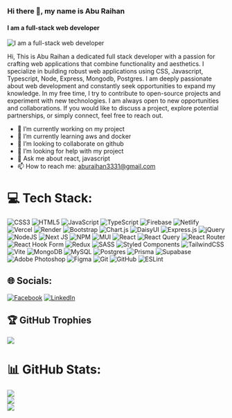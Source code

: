### Hi there 👋, my name is Abu Raihan

#### I am a full-stack web developer

![I am a full-stack web developer](https://scontent.fdac22-1.fna.fbcdn.net/v/t39.30808-6/260521284_215535860773174_5793825150105607573_n.jpg?stp=dst-jpg_s960x960_tt6&_nc_cat=106&ccb=1-7&_nc_sid=cc71e4&_nc_eui2=AeHhTaLXAL-GQDaXUELKZ53LnslYZAPQixKeyVhkA9CLEgX1Ratn48z_rmAvErd86bjD5MVVYTRsOv5vqZapj5H0&_nc_ohc=eSAwRWHFqiMQ7kNvgFE4-6y&_nc_zt=23&_nc_ht=scontent.fdac22-1.fna&_nc_gid=A4vGUaBsoasnaxoqFux-5Pt&oh=00_AYDaF7ZuUX5JBLqbA5pARhwmqz4R65ZOZHeCCbesT90cAA&oe=676E95D6)

Hi, This is Abu Raihan a dedicated full stack developer with a passion for crafting web applications that combine functionality and aesthetics. I specialize in building robust web applications using CSS, Javascript, Typescript, Node, Express, Mongodb, Postgres. I am deeply passionate about web development and constantly seek opportunities to expand my knowledge. In my free time, I try to contribute to open-source projects and experiment with new technologies. I am always open to new opportunities and collaborations. If you would like to discuss a project, explore potential partnerships, or simply connect, feel free to reach out.

- 🔭 I’m currently working on my project
- 🌱 I’m currently learning aws and docker
- 👯 I’m looking to collaborate on github
- 🤔 I’m looking for help with my project
- 💬 Ask me about react, javascript
- 📫 How to reach me: aburaihan3331@gmail.com

# 💻 Tech Stack:

![CSS3](https://img.shields.io/badge/css3-%231572B6.svg?style=for-the-badge&logo=css3&logoColor=white) ![HTML5](https://img.shields.io/badge/html5-%23E34F26.svg?style=for-the-badge&logo=html5&logoColor=white) ![JavaScript](https://img.shields.io/badge/javascript-%23323330.svg?style=for-the-badge&logo=javascript&logoColor=%23F7DF1E) ![TypeScript](https://img.shields.io/badge/typescript-%23007ACC.svg?style=for-the-badge&logo=typescript&logoColor=white) ![Firebase](https://img.shields.io/badge/firebase-%23039BE5.svg?style=for-the-badge&logo=firebase) ![Netlify](https://img.shields.io/badge/netlify-%23000000.svg?style=for-the-badge&logo=netlify&logoColor=#00C7B7) ![Vercel](https://img.shields.io/badge/vercel-%23000000.svg?style=for-the-badge&logo=vercel&logoColor=white) ![Render](https://img.shields.io/badge/Render-%46E3B7.svg?style=for-the-badge&logo=render&logoColor=white) ![Bootstrap](https://img.shields.io/badge/bootstrap-%238511FA.svg?style=for-the-badge&logo=bootstrap&logoColor=white) ![Chart.js](https://img.shields.io/badge/chart.js-F5788D.svg?style=for-the-badge&logo=chart.js&logoColor=white) ![DaisyUI](https://img.shields.io/badge/daisyui-5A0EF8?style=for-the-badge&logo=daisyui&logoColor=white) ![Express.js](https://img.shields.io/badge/express.js-%23404d59.svg?style=for-the-badge&logo=express&logoColor=%2361DAFB) ![jQuery](https://img.shields.io/badge/jquery-%230769AD.svg?style=for-the-badge&logo=jquery&logoColor=white) ![NodeJS](https://img.shields.io/badge/node.js-6DA55F?style=for-the-badge&logo=node.js&logoColor=white) ![Next JS](https://img.shields.io/badge/Next-black?style=for-the-badge&logo=next.js&logoColor=white) ![NPM](https://img.shields.io/badge/NPM-%23CB3837.svg?style=for-the-badge&logo=npm&logoColor=white) ![MUI](https://img.shields.io/badge/MUI-%230081CB.svg?style=for-the-badge&logo=mui&logoColor=white) ![React](https://img.shields.io/badge/react-%2320232a.svg?style=for-the-badge&logo=react&logoColor=%2361DAFB) ![React Query](https://img.shields.io/badge/-React%20Query-FF4154?style=for-the-badge&logo=react%20query&logoColor=white) ![React Router](https://img.shields.io/badge/React_Router-CA4245?style=for-the-badge&logo=react-router&logoColor=white) ![React Hook Form](https://img.shields.io/badge/React%20Hook%20Form-%23EC5990.svg?style=for-the-badge&logo=reacthookform&logoColor=white) ![Redux](https://img.shields.io/badge/redux-%23593d88.svg?style=for-the-badge&logo=redux&logoColor=white) ![SASS](https://img.shields.io/badge/SASS-hotpink.svg?style=for-the-badge&logo=SASS&logoColor=white) ![Styled Components](https://img.shields.io/badge/styled--components-DB7093?style=for-the-badge&logo=styled-components&logoColor=white) ![TailwindCSS](https://img.shields.io/badge/tailwindcss-%2338B2AC.svg?style=for-the-badge&logo=tailwind-css&logoColor=white) ![Vite](https://img.shields.io/badge/vite-%23646CFF.svg?style=for-the-badge&logo=vite&logoColor=white) ![MongoDB](https://img.shields.io/badge/MongoDB-%234ea94b.svg?style=for-the-badge&logo=mongodb&logoColor=white) ![MySQL](https://img.shields.io/badge/mysql-4479A1.svg?style=for-the-badge&logo=mysql&logoColor=white) ![Postgres](https://img.shields.io/badge/postgres-%23316192.svg?style=for-the-badge&logo=postgresql&logoColor=white) ![Prisma](https://img.shields.io/badge/Prisma-3982CE?style=for-the-badge&logo=Prisma&logoColor=white) ![Supabase](https://img.shields.io/badge/Supabase-3ECF8E?style=for-the-badge&logo=supabase&logoColor=white) ![Adobe Photoshop](https://img.shields.io/badge/adobe%20photoshop-%2331A8FF.svg?style=for-the-badge&logo=adobe%20photoshop&logoColor=white) ![Figma](https://img.shields.io/badge/figma-%23F24E1E.svg?style=for-the-badge&logo=figma&logoColor=white) ![Git](https://img.shields.io/badge/git-%23F05033.svg?style=for-the-badge&logo=git&logoColor=white) ![GitHub](https://img.shields.io/badge/github-%23121011.svg?style=for-the-badge&logo=github&logoColor=white) ![ESLint](https://img.shields.io/badge/ESLint-4B3263?style=for-the-badge&logo=eslint&logoColor=white)

## 🌐 Socials:

[![Facebook](https://img.shields.io/badge/Facebook-%231877F2.svg?logo=Facebook&logoColor=white)](https://facebook.com/https://www.facebook.com/https://www.facebook.com/abu.raihan.563309) [![LinkedIn](https://img.shields.io/badge/LinkedIn-%230077B5.svg?logo=linkedin&logoColor=white)](https://linkedin.com/in/https://www.linkedin.com/in/https://www.linkedin.com/in/mdaburaihan3331/?originalSubdomain=bd)

## 🏆 GitHub Trophies

![](https://github-profile-trophy.vercel.app/?username=aburaihan8715&theme=radical&no-frame=false&no-bg=true&margin-w=4)

# 📊 GitHub Stats:

![](https://github-readme-stats.vercel.app/api?username=aburaihan8715&theme=darcula&hide_border=true&include_all_commits=false&count_private=false)<br/>
![](https://github-readme-streak-stats.herokuapp.com/?user=aburaihan8715&theme=darcula&hide_border=true)<br/>
![](https://github-readme-stats.vercel.app/api/top-langs/?username=aburaihan8715&theme=darcula&hide_border=true&include_all_commits=false&count_private=false&layout=compact)
